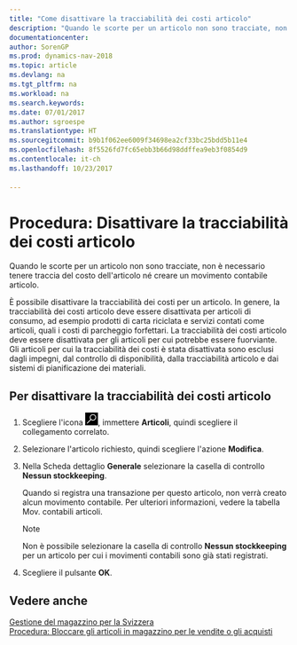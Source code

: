 ```yaml
---
title: "Come disattivare la tracciabilità dei costi articolo"
description: "Quando le scorte per un articolo non sono tracciate, non è necessario tenere traccia del costo dell'articolo né creare un movimento contabile articolo."
documentationcenter: 
author: SorenGP
ms.prod: dynamics-nav-2018
ms.topic: article
ms.devlang: na
ms.tgt_pltfrm: na
ms.workload: na
ms.search.keywords: 
ms.date: 07/01/2017
ms.author: sgroespe
ms.translationtype: HT
ms.sourcegitcommit: b9b1f062ee6009f34698ea2cf33bc25bdd5b11e4
ms.openlocfilehash: 8f5526fd7fc65ebb3b66d98ddffea9eb3f0854d9
ms.contentlocale: it-ch
ms.lasthandoff: 10/23/2017

---
```

# <a name="how-to-deactivate-item-cost-tracking"></a>Procedura: Disattivare la tracciabilità dei costi articolo
Quando le scorte per un articolo non sono tracciate, non è necessario tenere traccia del costo dell'articolo né creare un movimento contabile articolo.  

È possibile disattivare la tracciabilità dei costi per un articolo. In genere, la tracciabilità dei costi articolo deve essere disattivata per articoli di consumo, ad esempio prodotti di carta riciclata e servizi contati come articoli, quali i costi di parcheggio forfettari. La tracciabilità dei costi articolo deve essere disattivata per gli articoli per cui potrebbe essere fuorviante. Gli articoli per cui la tracciabilità dei costi è stata disattivata sono esclusi dagli impegni, dal controllo di disponibilità, dalla tracciabilità articolo e dai sistemi di pianificazione dei materiali.  

## <a name="to-deactivate-item-cost-tracking"></a>Per disattivare la tracciabilità dei costi articolo  

1.  Scegliere l'icona ![Cerca pagina o report](../../media/ui-search/search_small.png "Cerca pagina o report"), immettere **Articoli**, quindi scegliere il collegamento correlato.  
2.  Selezionare l'articolo richiesto, quindi scegliere l'azione **Modifica**.  
3.  Nella Scheda dettaglio **Generale** selezionare la casella di controllo **Nessun stockkeeping**.  

    Quando si registra una transazione per questo articolo, non verrà creato alcun movimento contabile. Per ulteriori informazioni, vedere la tabella Mov. contabili articoli.  

    > [!NOTE]  
    >  Non è possibile selezionare la casella di controllo **Nessun stockkeeping** per un articolo per cui i movimenti contabili sono già stati registrati.  

4.  Scegliere il pulsante **OK**.  

## <a name="see-also"></a>Vedere anche  
 [Gestione del magazzino per la Svizzera](swiss-inventory-management.md)   
 [Procedura: Bloccare gli articoli in magazzino per le vendite o gli acquisti](how-to-block-inventory-items-for-sales-or-purchases.md)

